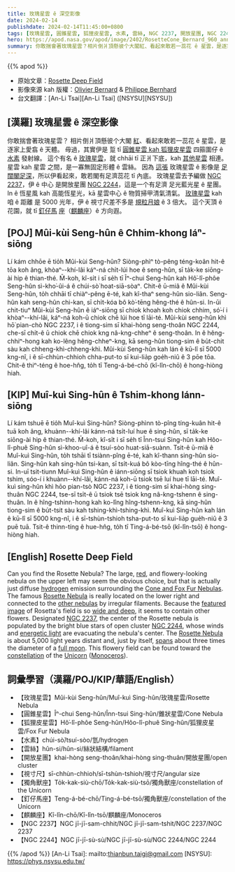 ```yaml
---
title: 玫瑰星雲 ê 深空影像
date: 2024-02-14
publishdate: 2024-02-14T11:45:00+0800
tags: [玫瑰星雲, 圓錐星雲, 狐狸皮星雲, 水素, 雲絲, NGC 2237, 開放星團, NGC 2244, 獨角獸座, 釘仔馬座, 麒麟座, 視寸尺]
hero: https://apod.nasa.gov/apod/image/2402/RosetteCone_Bernard_960_annotated.jpg
summary: 你敢揣會著玫瑰星雲？相片倒爿頂懸彼个大閣紅、看起來敢若一蕊花 ê 星雲，是逐家上愛翕 ê 天體。
---
```


{{% apod %}}

- 原始文章：[Rosette Deep Field](https://apod.nasa.gov/apod/ap240214.html)
- 影像來源 kah 版權：[Olivier Bernard](https://www.astrobin.com/users/Oliverglobetrotter/) & [Philippe Bernhard](https://www.astrobin.com/users/Philippe.BERNHARD/)
- 台文翻譯：[An-Li Tsai][An-Li Tsai] ([NSYSU][NSYSU])

## [漢羅] 玫瑰星雲 ê 深空影像
你敢揣會著玫瑰星雲？
相片倒爿頂懸彼个大閣 [紅][red]、看起來敢若一蕊花 ê 星雲，是逐家上愛翕 ê 天體。
毋過，其實伊是 踅 tī [圓錐星雲 kah 狐狸皮星雲][Cone and Fox Fur Nebulas] 四箍圍仔 ê [水素][hydrogen] 發射線。
這个有名 ê [玫瑰星雲][Rosette Nebula 1]，就 chhāi tī 正爿下底，kah [其他星雲][other nebulas] 相連。
星雲 kah 星雲 之間，是一寡無固定形體 ê 雲絲。
因為 [這張][featured image] 玫瑰星雲 ê 影像是 [足闊閣足深][wide and deep]，所以伊看起來，敢若閣有足濟蕊花 tī 內底。
玫瑰星雲去予編做 [NGC 2237][NGC 2237]，伊 ê 中心 是開放星團 [NGC 2244][NGC 2244]，這是一个有足濟 足光藍光星 ê 星團。
In ê 恆星風 kah 高能恆星光，kā 星雲中心 ê 物質掃甲清氣清氣。
[玫瑰星雲][Rosette Nebula 2] kah 咱 ê 距離 是 5000 光年，伊 ê 視寸尺差不多是 [規粒月娘][full moon] ê 3 倍大。
這个天頂 ê 花園，就 tī [釘仔馬][Unicorn] [座][constellation]（[麒麟座][Monoceros]）ê 方向遐。

## [POJ] Mûi-kùi Seng-hûn ê Chhim-khong Iáⁿ-siōng
Lí kám chhōe ē tio̍h Mûi-kùi Seng-hûn?
Siòng-phìⁿ tò-pêng téng-koân hit-ê tōa koh âng, khòaⁿ--khí-lâi káⁿ-ná chi̍t-lúi hoe ê seng-hûn, sī ta̍k-ke siōng-ài hip ê thian-thé.
M̄-koh, kî-si̍t i sī se̍h tī Îⁿ-chui Seng-hûn kah Hô͘-lî-phôe Seng-hûn sì-kho͘-ûi-á ê chúi-sò͘ hoat-siā-sòaⁿ.
Chit-ê ū-miâ ê Mûi-kùi Seng-hûn, to̍h chhāi tī chiàⁿ-pêng ē-té, kah kî-thaⁿ seng-hûn sio-liân.
Seng-hûn kah seng-hûn chi-kan, sī chi̍t-kóa bô kò͘-tēng hêng-thé ê hûn-si.
In-ūi chit-tiuⁿ Mûi-kùi Seng-hûn ê iáⁿ-siōng sī chiok khoah koh chiok chhim, só͘-í i khòaⁿ--khí-lâi, káⁿ-ná koh-ū chiok chē lúi hoe tī lāi-té.
Mûi-kùi seng-hûn khì hō͘ pian-chò NGC 2237, i ê tiong-sim sī khai-hòng seng-thoân NGC 2244, che-sī chi̍t-ê ū chiok chē chiok kng nâ-kng-chheⁿ ê seng-thoân.
In ê hêng-chhiⁿ-hong kah ko-lêng hêng-chheⁿ-kng, kā seng-hûn tiong-sim ê bu̍t-chit sàu kah chheng-khì-chheng-khì.
Mûi-kùi Seng-hûn kah lán ê kū-lî sī 5000 kng-nî, i ê sī-chhùn-chhioh chha-put-to sī kui-lia̍p goe̍h-niû ê 3 pōe tōa.
Chit-ê thiⁿ-téng ê hoe-hn̂g, to̍h tī Teng-á-bé-chō (kî-lîn-chō) ê hong-hiòng hiah.

## [KIP] Muî-kuì Sing-hûn ê Tshim-khong Iánn-siōng
Lí kám tshuē ē tio̍h Muî-kuì Sing-hûn?
Siòng-phìnn tò-pîng tíng-kuân hit-ê tuā koh âng, khuànn--khí-lâi kánn-ná tsi̍t-luí hue ê sing-hûn, sī ta̍k-ke siōng-ài hip ê thian-thé.
M̄-koh, kî-si̍t i sī se̍h tī Înn-tsui Sing-hûn kah Hôo-lî-phuê Sing-hûn sì-khoo-uî-á ê tsuí-sòo huat-siā-suànn.
Tsit-ê ū-miâ ê Muî-kuì Sing-hûn, to̍h tshāi tī tsiànn-pîng ē-té, kah kî-thann sing-hûn sio-liân.
Sing-hûn kah sing-hûn tsi-kan, sī tsi̍t-kuá bô kòo-tīng hîng-thé ê hûn-si.
In-uī tsit-tiunn Muî-kuì Sing-hûn ê iánn-siōng sī tsiok khuah koh tsiok tshim, sóo-í i khuànn--khí-lâi, kánn-ná koh-ū tsiok tsē luí hue tī lāi-té.
Muî-kuì sing-hûn khì hōo pian-tsò NGC 2237, i ê tiong-sim sī khai-hòng sing-thuân NGC 2244, tse-sī tsi̍t-ê ū tsiok tsē tsiok kng nâ-kng-tshenn ê sing-thuân.
In ê hîng-tshinn-hong kah ko-lîng hîng-tshenn-kng, kā sing-hûn tiong-sim ê bu̍t-tsit sàu kah tshing-khì-tshing-khì.
Muî-kuì Sing-hûn kah lán ê kū-lî sī 5000 kng-nî, i ê sī-tshùn-tshioh tsha-put-to sī kui-lia̍p gue̍h-niû ê 3 puē tuā.
Tsit-ê thinn-tíng ê hue-hn̂g, to̍h tī Ting-á-bé-tsō (kî-lîn-tsō) ê hong-hiòng hiah.

## [English] Rosette Deep Field
Can you find the Rosette Nebula?
The large, [red][red], and flowery-looking nebula on the upper left may seem the obvious choice, but that is actually just diffuse [hydrogen][hydrogen] emission surrounding the [Cone and Fox Fur Nebulas][Cone and Fox Fur Nebulas].
The famous [Rosette Nebula][Rosette Nebula 1] is really located on the lower right and connected to the [other nebulas][other nebulas] by irregular filaments.
Because the [featured image][featured image] of Rosetta's field is so [wide and deep][wide and deep], it seems to contain other flowers.
Designated [NGC 2237][NGC 2237], the center of the Rosette nebula is populated by the bright blue stars of open cluster [NGC 2244][NGC 2244], whose winds and [energetic light][energetic light] are evacuating the nebula's center.
The [Rosette Nebula][Rosette Nebula 2] is about 5,000 light years distant and, just by itself, [spans][spans] about three times the diameter of a [full moon][full moon].
This flowery field can be found toward the [constellation][constellation] of the [Unicorn][Unicorn] ([Monoceros][Monoceros]).

## 詞彙學習（漢羅/POJ/KIP/華語/English）
- 【玫瑰星雲】Mûi-kùi Seng-hûn/Muî-kuì Sing-hûn/玫瑰星雲/Rosette Nebula
- 【圓錐星雲】Îⁿ-chui Seng-hûn/Înn-tsui Sing-hûn/錐狀星雲/Cone Nebula
- 【狐狸皮星雲】Hô͘-lî-phôe Seng-hûn/Hôo-lî-phuê Sing-hûn/狐狸皮星雲/Fox Fur Nebula
- 【水素】chúi-sò͘/tsuí-sòo/氫/hydrogen
- 【雲絲】hûn-si/hûn-si/絲狀結構/filament
- 【開放星團】khai-hòng seng-thoân/khai-hòng sing-thuân/開放星團/open cluster
- 【視寸尺】sī-chhùn-chhioh/sī-tshùn-tshioh/視寸尺/angular size
- 【獨角獸座】To̍k-kak-siù-chō/To̍k-kak-siù-tsō/獨角獸座/constellation of the Unicorn
- 【釘仔馬座】Teng-á-bé-chō/Ting-á-bé-tsō/獨角獸座/constellation of the Unicorn
- 【麒麟座】Kî-lîn-chō/Kî-lîn-tsō/麒麟座/Monoceros
- 【NGC 2237】NGC jī-jī-sam-chhit/NGC jī-jī-sam-tshit/NGC 2237/NGC 2237
- 【NGC 2244】NGC jī-jī-sù-sù/NGC jī-jī-sù-sù/NGC 2244/NGC 2244

{{% /apod %}}
[An-Li Tsai]: mailto:thianbun.taigi@gmail.com
[NSYSU]: https://phys.nsysu.edu.tw/

[copyright]: https://apod.nasa.gov/apod/fap/lib/about_apod.html#srapply
[License]: https://creativecommons.org/licenses/by/3.0/

[red]:https://apod.nasa.gov/apod/ap240209.html
[hydrogen]:https://spinoff.nasa.gov/Spinoff2016/ps_5.html
[Cone and Fox Fur Nebulas]:https://apod.nasa.gov/apod/ap190416.html
[Rosette Nebula 1]:https://apod.nasa.gov/apod/ap210214.html
[other nebulas]:https://science.nasa.gov/mission/hubble/multimedia/name-that-nebula/
[featured image]:https://www.astrobin.com/ei16px/
[wide and deep]:https://apod.nasa.gov/apod/ap240123.html
[NGC 2237]:https://apod.nasa.gov/apod/ap960214.html
[NGC 2244]:https://apod.nasa.gov/apod/ap210221.html
[energetic light]:https://science.nasa.gov/ems/10_ultravioletwaves/
[Rosette Nebula 2]:https://en.wikipedia.org/wiki/Rosette_Nebula
[spans]:https://media.istockphoto.com/id/1170788665/photo/jumping-cat.jpg?s=612x612&w=0&k=20&c=ZvO4j-SI87tsFolx95wXRSr1JTRIz74ONyotWGSi5Ww=
[full moon]:https://apod.nasa.gov/apod/ap220612.html
[constellation]:https://spaceplace.nasa.gov/constellations/
[Unicorn]:https://en.wikipedia.org/wiki/Unicorn
[Monoceros]:https://en.wikipedia.org/wiki/Monoceros
